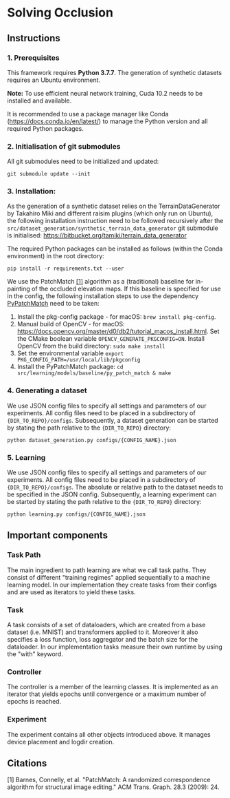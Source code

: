 # Solving Occlusion

## Instructions

### 1. Prerequisites
This framework requires **Python 3.7.7**. The generation of synthetic datasets requires an Ubuntu environment. 

**Note:** To use efficient neural network training, Cuda 10.2 needs to be installed and available.

It is recommended to use a package manager like Conda (https://docs.conda.io/en/latest/) to manage the Python version 
and all required Python packages.

### 2. Initialisation of git submodules
All git submodules need to be initialized and updated:
```
git submodule update --init
```

### 3. Installation:
As the generation of a synthetic dataset relies on the TerrainDataGenerator by Takahiro Miki and different raisim plugins (which only run on Ubuntu),
the following installation instruction need to be followed recursively after the `src/dataset_generation/synthetic_terrain_data_generator` git submodule is initialised:
https://bitbucket.org/tamiki/terrain_data_generator

The required Python packages can be installed as follows (within the Conda environment) in the root directory:
```
pip install -r requirements.txt --user
```

We use the PatchMatch [[1]](#1) algorithm as a (traditional) baseline for in-painting of the occluded elevation maps.
If this baseline is specified for use in the config, the following installation steps to use the dependency [PyPatchMatch](https://github.com/vacancy/PyPatchMatch) need to be taken:
1. Install the pkg-config package - for macOS: `brew install pkg-config`.
2. Manual build of OpenCV - for macOS: https://docs.opencv.org/master/d0/db2/tutorial_macos_install.html. 
Set the CMake boolean variable `OPENCV_GENERATE_PKGCONFIG=ON`. Install OpenCV from the build directory: `sudo make install`
3. Set the environmental variable `export PKG_CONFIG_PATH=/usr/local/lib/pkgconfig`
4. Install the PyPatchMatch package: `cd src/learning/models/baseline/py_patch_match & make`

### 4. Generating a dataset

We use JSON config files to specify all settings and parameters of our experiments. 
All config files need to be placed in a subdirectory of `{DIR_TO_REPO}/configs`.
Subsequently, a dataset generation can be started by stating the path relative to the `{DIR_TO_REPO}` directory:

```
python dataset_generation.py configs/{CONFIG_NAME}.json
```

### 5. Learning

We use JSON config files to specify all settings and parameters of our experiments. 
All config files need to be placed in a subdirectory of `{DIR_TO_REPO}/configs`. 
The absolute or relative path to the dataset needs to be specified in the JSON config.
Subsequently, a learning experiment can be started by stating the path relative to the `{DIR_TO_REPO}` directory:

```
python learning.py configs/{CONFIG_NAME}.json
```

## Important components

### Task Path
The main ingredient to path learning are what we call task paths. 
They consist of different "training regimes" applied sequentially to a machine learning model. 
In our implementation they create tasks from their configs and are used as iterators to yield these tasks.
### Task
A task consists of a set of dataloaders, which are created from a base dataset (i.e. MNIST) and transformers applied to it. 
Moreover it also specifies a loss function, loss aggregator and the batch size for the dataloader.
In our implementation tasks measure their own runtime by using the "with" keyword.

### Controller
The controller is a member of the learning classes. It is implemented as an iterator that yields epochs until convergence 
or a maximum number of epochs is reached.

### Experiment
The experiment contains all other objects introduced above. It manages device placement and logdir creation.

## Citations
<a id="1">[1]</a> Barnes, Connelly, et al. 
"PatchMatch: A randomized correspondence algorithm for structural image editing." 
ACM Trans. Graph. 28.3 (2009): 24.


